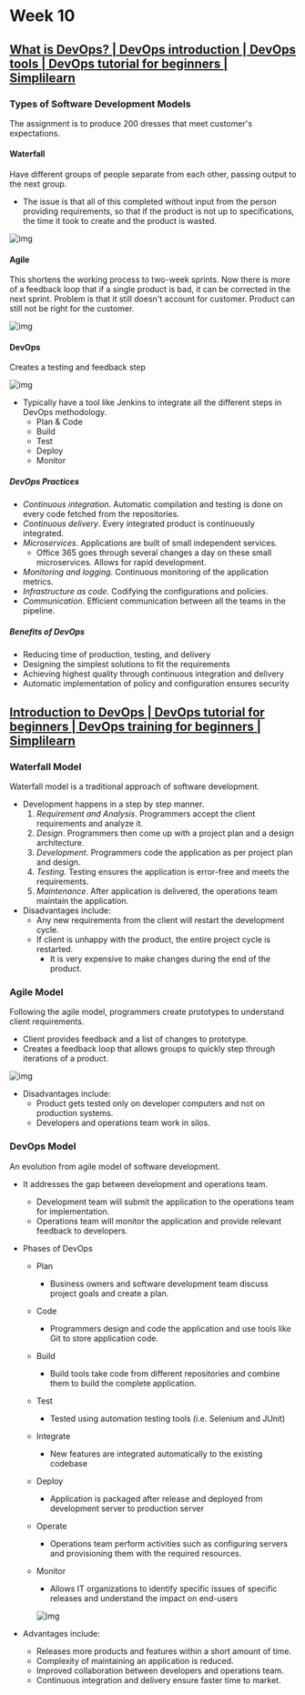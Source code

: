 # Week 10

## [What is DevOps? | DevOps introduction | DevOps tools | DevOps tutorial for beginners | Simplilearn](https://youtu.be/CIK-pVOCV4E)

### Types of Software Development Models

The assignment is to produce 200 dresses that meet customer's expectations.

#### Waterfall

Have different groups of people separate from each other, passing output to the next group.

* The issue is that all of this completed without input from the person providing requirements, so that if the product is not up to specifications, the time it took to create and the product is wasted.

![img](images/waterfall-method.png)

#### Agile

This shortens the working process to two-week sprints. Now there is more of a feedback loop that if a single product is bad, it can be corrected in the next sprint. Problem is that it still doesn't account for customer. Product can still not be right for the customer.

![img](images/agile-method.png)

#### DevOps

Creates a testing and feedback step

![img](images/devops-model.png)

* Typically have a tool like Jenkins to integrate all the different steps in DevOps methodology.
  * Plan & Code
  * Build
  * Test
  * Deploy
  * Monitor

##### DevOps Practices

* *Continuous integration*. Automatic compilation and testing is done on every code fetched from the repositories.
* *Continuous delivery*. Every integrated product is continuously integrated.
* *Microservices*. Applications are built of small independent services.
  * Office 365 goes through several changes a day on these small microservices. Allows for rapid development.
* *Monitoring and logging*. Continuous monitoring of the application metrics.
* *Infrastructure as code*. Codifying the configurations and policies.
* *Communication*. Efficient communication between all the teams in the pipeline.

##### Benefits of DevOps

* Reducing time of production, testing, and delivery
* Designing the simplest solutions to fit the requirements
* Achieving highest quality through continuous integration and delivery
* Automatic implementation of policy and configuration ensures security

## [Introduction to DevOps | DevOps tutorial for beginners | DevOps training for beginners | Simplilearn](https://youtu.be/Me3ea4nUt0U)

### Waterfall Model

Waterfall model is a traditional approach of software development.

* Development happens in a step by step manner.
  1. *Requirement and Analysis*. Programmers accept the client requirements and analyze it.
  2. *Design*. Programmers then come up with a project plan and a design architecture.
  3. *Development*. Programmers code the application as per project plan and design.
  4. *Testing*. Testing ensures the application is error-free and meets the requirements.
  5. *Maintenance*. After application is delivered, the operations team maintain the application.
* Disadvantages include:
  * Any new requirements from the client will restart the development cycle.
  * If client is unhappy with the product, the entire project cycle is restarted.
    * It is very expensive to make changes during the end of the product.

### Agile Model

Following the agile model, programmers create prototypes to understand client requirements.

* Client provides feedback and a list of changes to prototype.
* Creates a feedback loop that allows groups to quickly step through iterations of a product.

![img](images/agile-workflow.png)

* Disadvantages include:
  * Product gets tested only on developer computers and not on production systems.
  * Developers and operations team work in silos.

### DevOps Model

An evolution from agile model of software development.

* It addresses the gap between development and operations team.
  * Development team will submit the application to the operations team for implementation.
  * Operations team will monitor the application and provide relevant feedback to developers.
* Phases of DevOps
  * Plan
    * Business owners and software development team discuss project goals and create a plan.
  * Code
    * Programmers design and code the application and use tools like Git to store application code.
  * Build
    * Build tools take code from different repositories and combine them to build the complete application.
  * Test
    * Tested using automation testing tools (i.e. Selenium and JUnit)
  * Integrate
    * New features are integrated automatically to the existing codebase
  * Deploy
    * Application is packaged after release and deployed from development server to production server
  * Operate
    * Operations team perform activities such as configuring servers and provisioning them with the required resources.
  * Monitor
    * Allows IT organizations to identify specific issues of specific releases and understand the impact on end-users

    ![img](images/devops-phases.png)

* Advantages include:
  * Releases more products and features within a short amount of time.
  * Complexity of maintaining an application is reduced.
  * Improved collaboration between developers and operations team.
  * Continuous integration and delivery ensure faster time to market.
